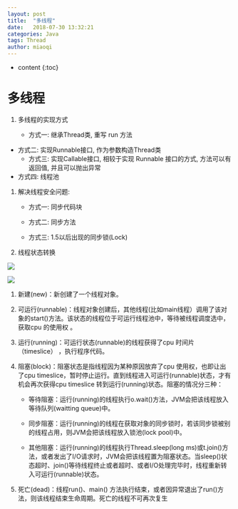 ```yaml
---
layout: post
title:  "多线程"
date:   2018-07-30 13:32:21
categories: Java
tags: Thread
author: miaoqi
---
```


* content
{:toc}

# 多线程

1. 多线程的实现方式

    * 方式一: 继承Thread类, 重写 run 方法
* 方式二: 实现Runnable接口, 作为参数构造Thread类
    * 方式三: 实现Callable接口, 相较于实现 Runnable 接口的方式, 方法可以有返回值, 并且可以抛出异常
* 方式四: 线程池
1. 解决线程安全问题:

    * 方式一: 同步代码块

    * 方式二: 同步方法

    * 方式三: 1.5以后出现的同步锁(Lock)
1. 线程状态转换

![](http://www.miaomiaoqi.cn/images/thread/thread_transfer1.png)

![](http://www.miaomiaoqi.cn/images/thread/thread_transfer2.png)

1. 新建(new)：新创建了一个线程对象。

2. 可运行(runnable)：线程对象创建后，其他线程(比如main线程）调用了该对象的start()方法。该状态的线程位于可运行线程池中，等待被线程调度选中，获取cpu 的使用权 。

3. 运行(running)：可运行状态(runnable)的线程获得了cpu 时间片（timeslice） ，执行程序代码。

4. 阻塞(block)：阻塞状态是指线程因为某种原因放弃了cpu 使用权，也即让出了cpu timeslice，暂时停止运行。直到线程进入可运行(runnable)状态，才有机会再次获得cpu timeslice 转到运行(running)状态。阻塞的情况分三种： 

    * 等待阻塞：运行(running)的线程执行o.wait()方法，JVM会把该线程放入等待队列(waitting queue)中。

    * 同步阻塞：运行(running)的线程在获取对象的同步锁时，若该同步锁被别的线程占用，则JVM会把该线程放入锁池(lock pool)中。

    * 其他阻塞：运行(running)的线程执行Thread.sleep(long ms)或t.join()方法，或者发出了I/O请求时，JVM会把该线程置为阻塞状态。当sleep()状态超时、join()等待线程终止或者超时、或者I/O处理完毕时，线程重新转入可运行(runnable)状态。

5. 死亡(dead)：线程run()、main() 方法执行结束，或者因异常退出了run()方法，则该线程结束生命周期。死亡的线程不可再次复生
